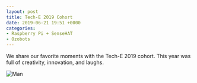 ```yaml
---
layout: post
title: Tech-E 2019 Cohort
date: 2019-06-21 19:51 +0000
categories:
- Raspberry Pi + SenseHAT
- Ozobots
---
```

We share our favorite moments with the Tech-E 2019 cohort. This year was full of creativity, innovation, and laughs.

![Man](https://source.unsplash.com/random/1500x1146)